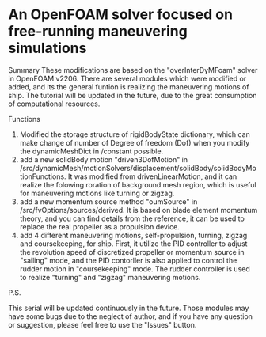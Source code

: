 # An OpenFOAM solver focused on free-running maneuvering simulations

Summary
These modifications are based on the "overInterDyMFoam" solver in OpenFOAM v2206.
There are several modules which were modified or added, and its the general funtion is realizing the maneuvering motions of ship.
The tutorial will be updated in the future, due to the great consumption of computational resources.

Functions
  1. Modified the storage structure of rigidBodyState dictionary, which can make change of number of Degree of freedom (Dof) when you modify the dynamicMeshDict in /constant possible.
  2. add a new solidBody motion "driven3DofMotion" in /src/dynamicMesh/motionSolvers/displacement/solidBody/solidBodyMotionFunctions. It was modified from drivenLinearMotion, and it can realize the folowing roration of background mesh region, which is useful for maneuvering motions like turning or zigzag.
  3. add a new momentum source method "oumSource" in /src/fvOptions/sources/derived. It is based on blade element momentum theory, and you can find details from the reference, it can be used to replace the real propeller as a propulsion device.
  4. add 4 different maneuvering motions, self-propulsion, turning, zigzag and coursekeeping, for ship. First, it utilize the PID controller to adjust the revolution speed of discretized propeller or momentum source in "sailing" mode, and the PID contorller is also applied to control the rudder motion in "coursekeeping" mode. The rudder controller is used to realize "turning" and "zigzag" maneuvering motions.

P.S.

This serial will be updated continuously in the future. Those modules may have some bugs due to the neglect of author, and if you have any question or suggestion, please feel free to use the "Issues" button.
